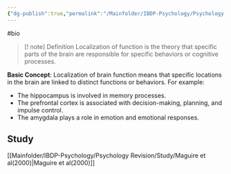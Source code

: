 ```yaml
---
{"dg-publish":true,"permalink":"/Mainfolder/IBDP-Psychology/Psychology Revision/Topics/Localization/"}
---
```


#bio

>[! note] Definition
Localization of function is the theory that specific parts of the brain are responsible for specific behaviors or cognitive processes. 

**Basic Concept**: Localization of brain function means that specific locations in the brain are linked to distinct functions or behaviors. For example:

- The hippocampus is involved in memory processes.
- The prefrontal cortex is associated with decision-making, planning, and impulse control.
- The amygdala plays a role in emotion and emotional responses.

## Study 
[[Mainfolder/IBDP-Psychology/Psychology Revision/Study/Maguire et al(2000)\|Maguire et al(2000)]] 